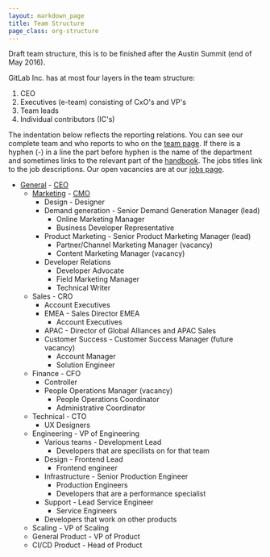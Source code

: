 ```yaml
---
layout: markdown_page
title: Team Structure
page_class: org-structure
---
```


Draft team structure, this is to be finished after the Austin Summit (end of May 2016).

GitLab Inc. has at most four layers in the team structure:

1. CEO
1. Executives (e-team) consisting of CxO's and VP's
1. Team leads
1. Individual contributors (IC's)

The indentation below reflects the reporting relations.
You can see our complete team and who reports to who on the [team page](https://about.gitlab.com/team/).
If there is a hyphen (-) in a line the part before hyphen is the name of the department and sometimes links to the relevant part of the [handbook](https://about.gitlab.com/handbook/).
The jobs titles link to the job descriptions.
Our open vacancies are at our [jobs page](https://about.gitlab.com/jobs/).

- [General](/handbook/) - [CEO](/jobs/chief-executive-officer/)
  - [Marketing](/handbook/marketing/) - [CMO](/jobs/chief-marketing-officer/)
    - Design - Designer
    - Demand generation - Senior Demand Generation Manager (lead)
      - Online Marketing Manager
      - Business Developer Representative
    - Product Marketing - Senior Product Marketing Manager (lead)
      - Partner/Channel Marketing Manager (vacancy)
      - Content Marketing Manager (vacancy)
    - Developer Relations
      - Developer Advocate
      - Field Marketing Manager
      - Technical Writer
  - Sales - CRO
    - Account Executives
    - EMEA - Sales Director EMEA
      - Account Executives
    - APAC - Director of Global Alliances and APAC Sales
    - Customer Success - Customer Success Manager (future vacancy)
      - Account Manager
      - Solution Engineer
  - Finance - CFO
    - Controller
    - People Operations Manager (vacancy)
      - People Operations Coordinator
      - Administrative Coordinator
  - Technical - CTO
    - UX Designers
  - Engineering - VP of Engineering
    - Various teams - Development Lead
      - Developers that are specilists on for that team
    - Design - Frontend Lead
      - Frontend engineer
    - Infrastructure - Senior Production Engineer
      - Production Engineers
      - Developers that are a performance specialist
    - Support - Lead Service Engineer
      - Service Engineers
    - Developers that work on other products
  - Scaling - VP of Scaling
  - General Product - VP of Product
  - CI/CD Product - Head of Product
